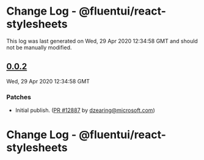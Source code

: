 # Change Log - @fluentui/react-stylesheets

This log was last generated on Wed, 29 Apr 2020 12:34:58 GMT and should not be manually modified.

<!-- Start content -->

## [0.0.2](https://github.com/microsoft/fluentui/tree/@fluentui/react-stylesheets_v0.0.2)

Wed, 29 Apr 2020 12:34:58 GMT

### Patches

- Initial publish. ([PR #12887](https://github.com/microsoft/fluentui/pull/12887) by dzearing@microsoft.com)

# Change Log - @fluentui/react-stylesheets
